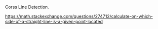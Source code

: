 Corss Line Detection.

https://math.stackexchange.com/questions/274712/calculate-on-which-side-of-a-straight-line-is-a-given-point-located